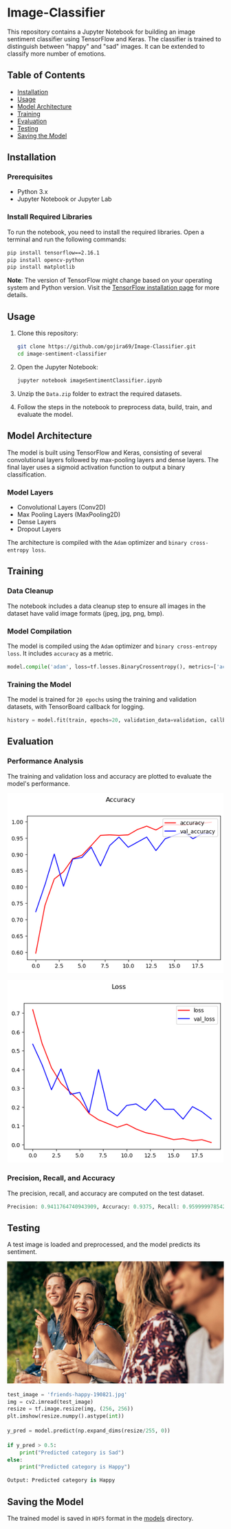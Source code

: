 # Image-Classifier

This repository contains a Jupyter Notebook for building an image sentiment classifier using TensorFlow and Keras. The classifier is trained to distinguish between "happy" and "sad" images. It can be extended to classify more number of emotions.

## Table of Contents

- [Installation](#installation)
- [Usage](#usage)
- [Model Architecture](#model-architecture)
- [Training](#training)
- [Evaluation](#evaluation)
- [Testing](#testing)
- [Saving the Model](#saving-the-model)

## Installation

### Prerequisites

- Python 3.x
- Jupyter Notebook or Jupyter Lab

### Install Required Libraries

To run the notebook, you need to install the required libraries. Open a terminal and run the following commands:

```bash
pip install tensorflow==2.16.1
pip install opencv-python
pip install matplotlib
```

**Note**: The version of TensorFlow might change based on your operating system and Python version. Visit the [TensorFlow installation page](https://www.tensorflow.org/install) for more details.

## Usage

1. Clone this repository:

   ```bash
   git clone https://github.com/gojira69/Image-Classifier.git
   cd image-sentiment-classifier
   ```

2. Open the Jupyter Notebook:

   ```bash
   jupyter notebook imageSentimentClassifier.ipynb
   ```

3. Unzip the `Data.zip` folder to extract the required datasets.

4. Follow the steps in the notebook to preprocess data, build, train, and evaluate the model.

## Model Architecture

The model is built using TensorFlow and Keras, consisting of several convolutional layers followed by max-pooling layers and dense layers. The final layer uses a sigmoid activation function to output a binary classification.

### Model Layers

- Convolutional Layers (Conv2D)
- Max Pooling Layers (MaxPooling2D)
- Dense Layers
- Dropout Layers

The architecture is compiled with the `Adam` optimizer and `binary cross-entropy loss`.

## Training

### Data Cleanup

The notebook includes a data cleanup step to ensure all images in the dataset have valid image formats (jpeg, jpg, png, bmp).

### Model Compilation

The model is compiled using the `Adam` optimizer and `binary cross-entropy loss`. It includes `accuracy` as a metric.

```python
model.compile('adam', loss=tf.losses.BinaryCrossentropy(), metrics=['accuracy'])
```

### Training the Model

The model is trained for `20 epochs` using the training and validation datasets, with TensorBoard callback for logging.

```python
history = model.fit(train, epochs=20, validation_data=validation, callbacks=[tensorboard_callback])
```

## Evaluation

### Performance Analysis

The training and validation loss and accuracy are plotted to evaluate the model's performance.

![](accuracy.png)

![](loss.png)

### Precision, Recall, and Accuracy

The precision, recall, and accuracy are computed on the test dataset.

```python
Precision: 0.9411764740943909, Accuracy: 0.9375, Recall: 0.9599999785423279
```

## Testing

A test image is loaded and preprocessed, and the model predicts its sentiment.

![](friends-happy-190821.jpg)

```python
test_image = 'friends-happy-190821.jpg'
img = cv2.imread(test_image)
resize = tf.image.resize(img, (256, 256))
plt.imshow(resize.numpy().astype(int))

y_pred = model.predict(np.expand_dims(resize/255, 0))

if y_pred > 0.5:
    print("Predicted category is Sad")
else:
    print("Predicted category is Happy")
```

```python
Output: Predicted category is Happy
```

## Saving the Model

The trained model is saved in `HDF5` format in the [models](/model) directory.
